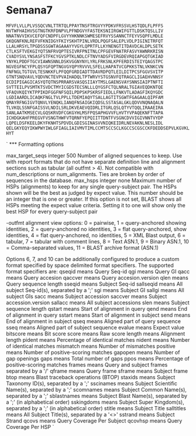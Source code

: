 # Semana7

`
MFVFLVLLPLVSSQCVNLTTRTQLPPAYTNSFTRGVYYPDKVFRSSVLHSTQDLFLPFFS
NVTWFHAIHVSGTNGTKRFDNPVLPFNDGVYFASTEKSNIIRGWIFGTTLDSKTQSLLIV
NNATNVVIKVCEFQFCNDPFLGVYYHKNNKSWMESEFRVYSSANNCTFEYVSQPFLMDLE
GKQGNFKNLREFVFKNIDGYFKIYSKHTPINLVRDLPQGFSALEPLVDLPIGINITRFQT
LLALHRSYLTPGDSSSGWTAGAAAYYVGYLQPRTFLLKYNENGTITDAVDCALDPLSETK
CTLKSFTVEKGIYQTSNFRVQPTESIVRFPNITNLCPFGEVFNATRFASVYAWNRKRISN
CVADYSVLYNSASFSTFKCYGVSPTKLNDLCFTNVYADSFVIRGDEVRQIAPGQTGKIAD
YNYKLPDDFTGCVIAWNSNNLDSKVGGNYNYLYRLFRKSNLKPFERDISTEIYQAGSTPC
NGVEGFNCYFPLQSYGFQPTNGVGYQPYRVVVLSFELLHAPATVCGPKKSTNLVKNKCVN
FNFNGLTGTGVLTESNKKFLPFQQFGRDIADTTDAVRDPQTLEILDITPCSFGGVSVITP
GTNTSNQVAVLYQDVNCTEVPVAIHADQLTPTWRVYSTGSNVFQTRAGCLIGAEHVNNSY
ECDIPIGAGICASYQTQTNSPRRARSVASQSIIAYTMSLGAENSVAYSNNSIAIPTNFTI
SVTTEILPVSMTKTSVDCTMYICGDSTECSNLLLQYGSFCTQLNRALTGIAVEQDKNTQE
VFAQVKQIYKTPPIKDFGGFNFSQILPDPSKPSKRSFIEDLLFNKVTLADAGFIKQYGDC
LGDIAARDLICAQKFNGLTVLPPLLTDEMIAQYTSALLAGTITSGWTFGAGAALQIPFAM
QMAYRFNGIGVTQNVLYENQKLIANQFNSAIGKIQDSLSSTASALGKLQDVVNQNAQALN
TLVKQLSSNFGAISSVLNDILSRLDKVEAEVQIDRLITGRLQSLQTYVTQQLIRAAEIRA
SANLAATKMSECVLGQSKRVDFCGKGYHLMSFPQSAPHGVVFLHVTYVPAQEKNFTTAPA
ICHDGKAHFPREGVFVSNGTHWFVTQRNFYEPQIITTDNTFVSGNCDVVIGIVNNTVYDP
LQPELDSFKEELDKYFKNHTSPDVDLGDISGINASVVNIQKEIDRLNEVAKNLNESLIDL
QELGKYEQYIKWPWYIWLGFIAGLIAIVMVTIMLCCMTSCCSCLKGCCSCGSCCKFDEDDSEPVLKGVKLHYT
`


`
*** Formatting options

max_target_seqs	integer	500	Number of aligned sequences to keep. Use with report formats that do not have separate definition line and alignment sections such as tabular (all outfmt > 4). Not compatible with num_descriptions or num_alignments. Ties are broken by order of sequences in the database.
max_hsps	integer	none	Maximum number of HSPs (alignments) to keep for any single query-subject pair. The HSPs shown will be the best as judged by expect value. This number should be an integer that is one or greater. If this option is not set, BLAST shows all HSPs meeting the expect value criteria. Setting it to one will show only the best HSP for every query-subject pair


 -outfmt <String>
   alignment view options:
     0 = pairwise,
     1 = query-anchored showing identities,
     2 = query-anchored no identities,
     3 = flat query-anchored, show identities,
     4 = flat query-anchored, no identities,
     5 = XML Blast output,
     6 = tabular,
     7 = tabular with comment lines,
     8 = Text ASN.1,
     9 = Binary ASN.1,
    10 = Comma-separated values,
    11 = BLAST archive format (ASN.1) 

   Options 6, 7, and 10 can be additionally configured to produce
   a custom format specified by space delimited format specifiers.
   The supported format specifiers are:
           qseqid means Query Seq-id
              qgi means Query GI
             qacc means Query accesion
          qaccver means Query accesion.version
             qlen means Query sequence length
           sseqid means Subject Seq-id
        sallseqid means All subject Seq-id(s), separated by a ';'
              sgi means Subject GI
           sallgi means All subject GIs
             sacc means Subject accession
          saccver means Subject accession.version
          sallacc means All subject accessions
             slen means Subject sequence length
           qstart means Start of alignment in query
             qend means End of alignment in query
           sstart means Start of alignment in subject
             send means End of alignment in subject
             qseq means Aligned part of query sequence
             sseq means Aligned part of subject sequence
           evalue means Expect value
         bitscore means Bit score
            score means Raw score
           length means Alignment length
           pident means Percentage of identical matches
           nident means Number of identical matches
         mismatch means Number of mismatches
         positive means Number of positive-scoring matches
          gapopen means Number of gap openings
             gaps means Total number of gaps
             ppos means Percentage of positive-scoring matches
           frames means Query and subject frames separated by a '/'
           qframe means Query frame
           sframe means Subject frame
             btop means Blast traceback operations (BTOP)
          staxids means Subject Taxonomy ID(s), separated by a ';'
        sscinames means Subject Scientific Name(s), separated by a ';'
        scomnames means Subject Common Name(s), separated by a ';'
       sblastnames means Subject Blast Name(s), separated by a ';'
                (in alphabetical order)
       sskingdoms means Subject Super Kingdom(s), separated by a ';'
                (in alphabetical order) 
           stitle means Subject Title
       salltitles means All Subject Title(s), separated by a '&lt;&gt;'
          sstrand means Subject Strand
            qcovs means Query Coverage Per Subject
          qcovhsp means Query Coverage Per HSP
`
